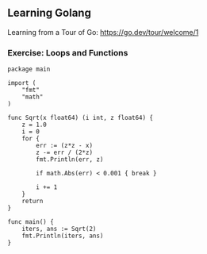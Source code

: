## Learning Golang

Learning from a Tour of Go: https://go.dev/tour/welcome/1

### Exercise: Loops and Functions
```golang
package main

import (
	"fmt"
	"math"
)

func Sqrt(x float64) (i int, z float64) {
	z = 1.0
	i = 0
	for {
		err := (z*z - x)
		z -= err / (2*z)
		fmt.Println(err, z)
		
		if math.Abs(err) < 0.001 { break }
		
		i += 1
	}
	return
}

func main() {
	iters, ans := Sqrt(2)
	fmt.Println(iters, ans)
}

```
